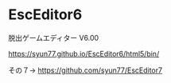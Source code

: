 # EscEditor6
脱出ゲームエディター V6.00

https://syun77.github.io/EscEditor6/html5/bin/

その７→ https://github.com/syun77/EscEditor7
